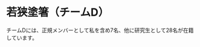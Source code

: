 # 若狭塗箸（チームD）

チームDには、正規メンバーとして私を含め7名、他に研究生として28名が在籍しています。
<!--stackedit_data:
eyJoaXN0b3J5IjpbODI0MDA0MzcyLC0xNjA1NzA5NzYwXX0=
-->